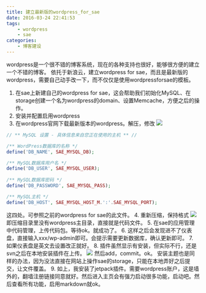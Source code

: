 ```yaml
---
title: 建立最新版的wordpress_for_sae
date: 2016-03-24 22:41:53
tags:
    - wordpress
    - sae
categories:
    - 博客建设
---
```

wordpress是一个很不错的博客系统，现在的各种支持也很好，能够很方便的建立一个不错的博客。
依托于新浪云，建立wordpress for sae，而且是最新版的wordpress，需要自己动手改一下，而不仅仅是使用wordpressforsae的模板。
<!-- more -->
1. 在sae上新建自己的wordpress for sae，这会帮助我们初始化MySQL、在storage创建一个名为wordpress的domain、设置Memcache，方便之后的操作。
2. 安装并配置启用wordpress
3. 在wordpress官网下载最新版本的wordpress。解压，修改
![](http://7xrtyi.com1.z0.glb.clouddn.com/hexoBlog_img_wordpress-1.png)
```PHP
// ** MySQL 设置 - 具体信息来自您正在使用的主机 ** //

/** WordPress数据库的名称 */
define('DB_NAME', SAE_MYSQL_DB);

/** MySQL数据库用户名 */
define('DB_USER', SAE_MYSQL_USER);
 
/** MySQL数据库密码 */
define('DB_PASSWORD', SAE_MYSQL_PASS);

/** MySQL主机 */
define('DB_HOST', SAE_MYSQL_HOST_M.':'.SAE_MYSQL_PORT);
```
这四处。可参照之前的wordpress for sae的此文件。
4. 重新压缩，保持格式
![](http://7xrtyi.com1.z0.glb.clouddn.com/hexoBlog_img_wordpress-2.png)
即压缩目录里没有wordpress主目录，直接就是代码文件。
5. 在sae的应用管理中代码管理，上传代码包。等待ok。就成功了。
6. 这样之后会发现进不了仪表盘，直接输入xxx/wp-admin即可。会提示需要更新数据库，确认更新即可。
7. 如果仪表盘是英文去设置改正就好。
8. 插件虽然显示有安装，但实际不行，还是svn之后在本地安装插件在上传。
![](http://7xrtyi.com1.z0.glb.clouddn.com/hexoBlog_img_wordpress-3.png)
然后add，commit。ok。
安装主题也是同样的办法，因为没法直接在网站上操作sae的storage，只能在本地弄好之后提交，让文件覆盖。
9. 如上，我安装了jetpack插件。需要wordpress账户，这是墙外的，翻墙注册链接同意就好。然后进入主页会有强力启动很多功能，启动吧。然后查看所有功能，启用markdown就ok。


